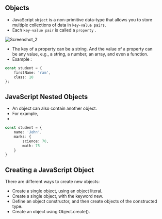 ## Objects

- JavaScript `object` is a non-primitive data-type that allows you to store multiple collections of data in `key-value pairs`. 
- Each `key-value pair` is called a `property` .

![Screenshot_2](https://user-images.githubusercontent.com/100460788/235174754-39d91da9-10a5-4d80-8b7a-ec2c797c0370.png)

- The key of a property can be a string. And the value of a property can be any value, e.g., a string, a number, an array, and even a function.
- Example :
```ts
const student = {
    firstName: 'ram',
    class: 10
};
```

## JavaScript Nested Objects
- An object can also contain another object. 
- For example,
- 
```ts
const student = { 
    name: 'John', 
    marks: {
        science: 70,
        math: 75
    }
}
```

## Creating a JavaScript Object
There are different ways to create new objects:
- Create a single object, using an object literal.
- Create a single object, with the keyword new.
- Define an object constructor, and then create objects of the constructed type.
- Create an object using Object.create().

